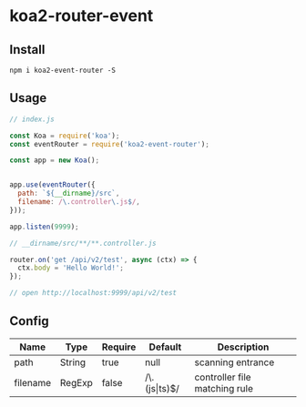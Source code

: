 # koa2-router-event

## Install

```
npm i koa2-event-router -S
```

## Usage

```javascript
// index.js

const Koa = require('koa');
const eventRouter = require('koa2-event-router');

const app = new Koa();


app.use(eventRouter({
  path: `${__dirname}/src`,
  filename: /\.controller\.js$/,
}));

app.listen(9999);

// __dirname/src/**/**.controller.js

router.on('get /api/v2/test', async (ctx) => {
  ctx.body = 'Hello World!';
});

// open http://localhost:9999/api/v2/test

```

## Config

|Name | Type |  Require  | Default | Description|
|---- | ---- |  ----     |  ----   |  ----      |
|path | String| true | null |scanning entrance|
| filename|  RegExp|false| /\\.(js&#124;ts)$/|controller file matching rule|
